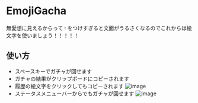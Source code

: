# EmojiGacha
無愛想に見えるからって`！`をつけすぎると文面がうるさくなるのでこれからは絵文字を使いましょう！！！！！

## 使い方
- スペースキーでガチャが回せます
- ガチャの結果がクリップボードにコピーされます
- 履歴の絵文字をクリックしてもコピーされます
![image](https://user-images.githubusercontent.com/13819100/128698359-982f61af-ab45-42bc-992c-9f340c5fa2ba.png)
- ステータスメニューバーからでもガチャが回せます
![image](https://user-images.githubusercontent.com/13819100/128698592-49da3ff6-2d60-4607-91d5-d1e75c424a3f.png)
